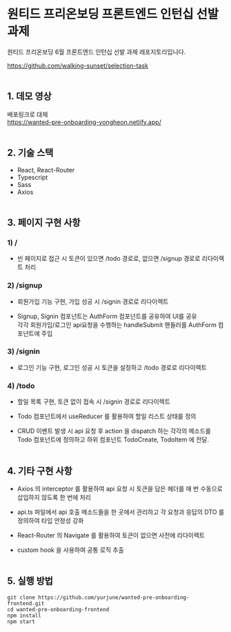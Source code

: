 # 원티드 프리온보딩 프론트엔드 인턴십 선발 과제

원티드 프리온보딩 6월 프론트엔드 인턴십 선발 과제 레포지토리입니다.

https://github.com/walking-sunset/selection-task
<br /><br />

## 1. 데모 영상

배포링크로 대체 <br />
https://wanted-pre-onboarding-yongheon.netlify.app/
<br /><br />

## 2. 기술 스택

- React, React-Router
- Typescript
- Sass
- Axios
  <br /><br />

## 3. 페이지 구현 사항

### 1) /

- 빈 페이지로 접근 시 토큰이 있으면 /todo 경로로, 없으면 /signup 경로로 리다이렉트 처리

### 2) /signup

- 회원가입 기능 구현, 가입 성공 시 /signin 경로로 리다이렉트

- Signup, Signin 컴포넌트는 AuthForm 컴포넌트를 공유하여 UI를 공유<br/>
  각각 회원가입/로그인 api요청을 수행하는 handleSubmit 핸들러를 AuthForm 컴포넌트에 주입

### 3) /signin

- 로그인 기능 구현, 로그인 성공 시 토큰을 설정하고 /todo 경로로 리다이렉트

### 4) /todo

- 할일 목록 구현, 토큰 없이 접속 시 /signin 경로로 리다이렉트

- Todo 컴포넌트에서 useReducer 를 활용하여 할일 리스트 상태를 정의

- CRUD 이벤트 발생 시 api 요청 후 action 을 dispatch 하는 각각의 메소드를 Todo 컴포넌트에 정의하고 하위 컴포넌트 TodoCreate, TodoItem 에 전달.
  <br /><br />

## 4. 기타 구현 사항

- Axios 의 interceptor 를 활용하여 api 요청 시 토큰을 담은 헤더를 매 번 수동으로 삽입하지 않도록 한 번에 처리

- api.ts 파일에서 api 호출 메소드들을 한 곳에서 관리하고 각 요청과 응답의 DTO 를 정의하여 타입 안정성 강화

- React-Router 의 Navigate 를 활용하여 토큰이 없으면 사전에 리다이렉트

- custom hook 을 사용하여 공통 로직 추출
  <br /><br />

## 5. 실행 방법

```
git clone https://github.com/yurjune/wanted-pre-onboarding-frontend.git
cd wanted-pre-onboarding-frontend
npm install
npm start
```
